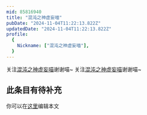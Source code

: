 ```yaml
---
mid: 85816940
title: "混沌之神虚妄喵"
pubDate: "2024-11-04T11:22:13.822Z"
updatedDate: "2024-11-04T11:22:13.822Z"
profile:
  {
    Nickname: ["混沌之神虚妄喵"],
  }
---
```


关注[混沌之神虚妄喵](https://space.bilibili.com/85816940)谢谢喵~ 关注[混沌之神虚妄喵](https://space.bilibili.com/85816940)谢谢喵~

## 此条目有待补充
你可以在[这里](https://github.com/Yuhanawa/VTuber.ICU-Content/edit/master/v/混沌之神虚妄喵/index.md)编辑本文

